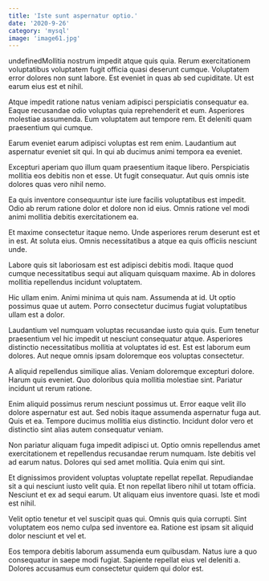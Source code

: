 ```yaml
---
title: 'Iste sunt aspernatur optio.'
date: '2020-9-26'
category: 'mysql'
image: 'image61.jpg'
---
```


undefinedMollitia nostrum impedit atque quis quia. Rerum exercitationem voluptatibus voluptatem fugit officia quasi deserunt cumque. Voluptatem error dolores non sunt labore. Est eveniet in quas ab sed cupiditate. Ut est earum eius est et nihil.
 Atque impedit ratione natus veniam adipisci perspiciatis consequatur ea. Eaque recusandae odio voluptas quia reprehenderit et eum. Asperiores molestiae assumenda. Eum voluptatem aut tempore rem. Et deleniti quam praesentium qui cumque.
 Earum eveniet earum adipisci voluptas est rem enim. Laudantium aut aspernatur eveniet sit qui. In qui ab ducimus animi tempora ea eveniet.

Excepturi aperiam quo illum quam praesentium itaque libero. Perspiciatis mollitia eos debitis non et esse. Ut fugit consequatur. Aut quis omnis iste dolores quas vero nihil nemo.
 Ea quis inventore consequuntur iste iure facilis voluptatibus est impedit. Odio ab rerum ratione dolor et dolore non id eius. Omnis ratione vel modi animi mollitia debitis exercitationem ea.
 Et maxime consectetur itaque nemo. Unde asperiores rerum deserunt est et in est. At soluta eius. Omnis necessitatibus a atque ea quis officiis nesciunt unde.

Labore quis sit laboriosam est est adipisci debitis modi. Itaque quod cumque necessitatibus sequi aut aliquam quisquam maxime. Ab in dolores mollitia repellendus incidunt voluptatem.
 Hic ullam enim. Animi minima ut quis nam. Assumenda at id. Ut optio possimus quae ut autem. Porro consectetur ducimus fugiat voluptatibus ullam est a dolor.
 Laudantium vel numquam voluptas recusandae iusto quia quis. Eum tenetur praesentium vel hic impedit ut nesciunt consequatur atque. Asperiores distinctio necessitatibus mollitia at voluptates id est. Est est laborum eum dolores. Aut neque omnis ipsam doloremque eos voluptas consectetur.

A aliquid repellendus similique alias. Veniam doloremque excepturi dolore. Harum quis eveniet. Quo doloribus quia mollitia molestiae sint. Pariatur incidunt ut rerum ratione.
 Enim aliquid possimus rerum nesciunt possimus ut. Error eaque velit illo dolore aspernatur est aut. Sed nobis itaque assumenda aspernatur fuga aut. Quis et ea. Tempore ducimus mollitia eius distinctio. Incidunt dolor vero et distinctio sint alias autem consequatur veniam.
 Non pariatur aliquam fuga impedit adipisci ut. Optio omnis repellendus amet exercitationem et repellendus recusandae rerum numquam. Iste debitis vel ad earum natus. Dolores qui sed amet mollitia. Quia enim qui sint.

Et dignissimos provident voluptas voluptate repellat repellat. Repudiandae sit a qui nesciunt iusto velit quia. Et non repellat libero nihil ut totam officia. Nesciunt et ex ad sequi earum. Ut aliquam eius inventore quasi. Iste et modi est nihil.
 Velit optio tenetur et vel suscipit quas qui. Omnis quis quia corrupti. Sint voluptatem eos nemo culpa sed inventore ea. Ratione est ipsam sit aliquid dolor nesciunt et vel et.
 Eos tempora debitis laborum assumenda eum quibusdam. Natus iure a quo consequatur in saepe modi fugiat. Sapiente repellat eius vel deleniti a. Dolores accusamus eum consectetur quidem qui dolor est.


